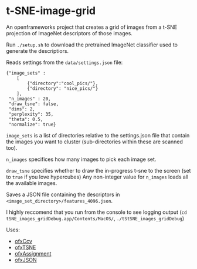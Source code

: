 # t-SNE-image-grid

An openframeworks project that creates a grid of images from a t-SNE projection of ImageNet descriptors of those images.

Run ```./setup.sh``` to download the pretrained ImageNet classifier used to generate the descriptiors.

Reads settings from the ```data/settings.json``` file:
```
{"image_sets" :
    [
        {"directory":"cool_pics/"},
        {"directory": "nice_pics/"}
    ],
 "n_images" : 20, 
 "draw_tsne": false,
 "dims": 2,
 "perplexity": 35,
 "theta": 0.5,
 "normalize": true}

```
```image_sets``` is a list of directories relative to the settings.json file that contain the images you want to cluster (sub-directories within these are scanned too).

```n_images``` specifices how many images to pick each image set.

```draw_tsne``` specifies whether to draw the in-progress t-sne to the screen (set to ```true``` if you love hypercubes)
Any non-integer value for ```n_images``` loads all the available images.

Saves a JSON file containing the descriptors in ```<image_set_directory>/features_4096.json```.

I highly reccomend that you run from the console to see logging output (```cd tSNE_images_gridDebug.app/Contents/MacOS/```, ```./tStSNE_images_gridDebug```)

Uses:
  * [ofxCcv](https://github.com/kylemcdonald/ofxCcv)
  * [ofxTSNE](https://github.com/genekogan/ofxTSNE)
  * [ofxAssignment](https://github.com/kylemcdonald/ofxAssignment)
  * [ofxJSON](https://github.com/jefftimesten/ofxJSON)
